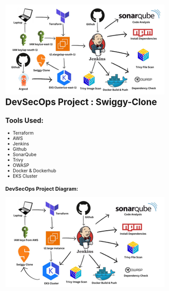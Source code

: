 # ![1703966064979](image/README/1703966064979.png)DevSecOps Project : Swiggy-Clone

## Tools Used:

* Terraform
* AWS
* Jenkins
* Github
* SonarQube
* Trivy
* OWASP
* Docker & Dockerhub
* EKS Cluster

### DevSecOps Project Diagram:

![1703421773257](image/README/1703421773257.png)

